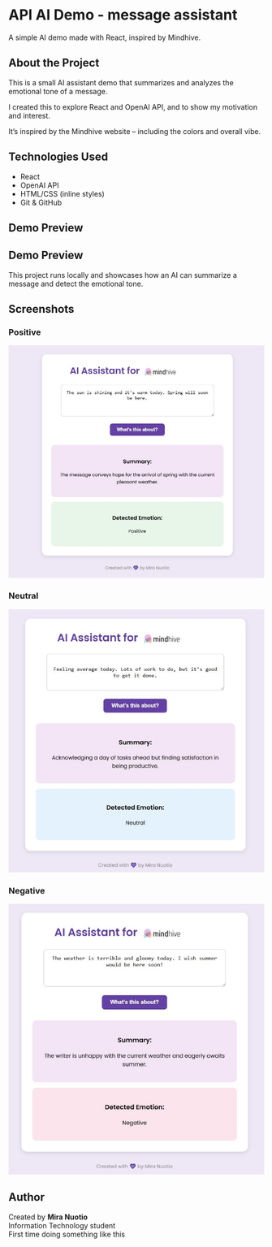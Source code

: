 # API AI Demo - message assistant

A simple AI demo made with React, inspired by Mindhive. 

## About the Project

This is a small AI assistant demo that summarizes and analyzes the emotional tone of a message.

I created this to explore React and OpenAI API, and to show my motivation and interest.

It’s inspired by the Mindhive website – including the colors and overall vibe.

## Technologies Used

- React
- OpenAI API
- HTML/CSS (inline styles)
- Git & GitHub

## Demo Preview

## Demo Preview

This project runs locally and showcases how an AI can summarize a message and detect the emotional tone.

## Screenshots

### Positive
![Positive emotion detected](./assets/ss1Positve.JPG)

### Neutral
![Neutral emotion detected](./assets/ss3Neutral.JPG)

### Negative
![Negative emotion detected](./assets/ss2Negative.JPG)


## Author

Created by **Mira Nuotio**  
Information Technology student  
First time doing something like this

